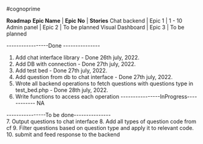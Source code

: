 #cognoprime 

**Roadmap**
**Epic Name**     | **Epic No**  | **Stories** 
  Chat backend    | Epic 1       |   1 - 10 
  Admin panel     | Epic 2       | To be planned
Visual Dashboard  | Epic 3       | To be planned


-----------------Done ---------------
1. Add chat interface library - Done 26th july, 2022.
2. Add DB with connection - Done 27th july, 2022.
3. Add test bed - Done 27th july, 2022.
4. Add  question from db to chat interface - Done 27th july, 2022.
5. Wrote all backend operations to fetch questions with questions type in test_bed.php - Done 28th july, 2022.
6. Write functions to access each operation
----------------InProgress------------
 NA



----------------To be done---------------  
7. Output questions to chat interface
8. Add all types of question code from cf
9. Filter questions based on question type and apply it to relevant code.
10. submit and feed response to the backend 




